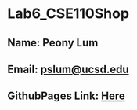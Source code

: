 # Lab6_CSE110Shop
## Name: Peony Lum
## Email: pslum@ucsd.edu
## GithubPages Link: [Here](https://peonylum.github.io/Lab6_CSE110Shop/)
